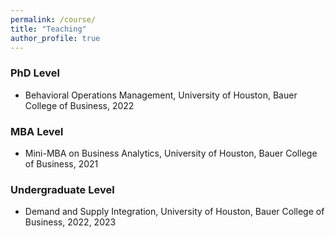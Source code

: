 ```yaml
---
permalink: /course/
title: "Teaching"
author_profile: true
---
```


### PhD Level
* Behavioral Operations Management, University of Houston, Bauer College of Business, 2022

### MBA Level
* Mini-MBA on Business Analytics, University of Houston, Bauer College of Business, 2021

### Undergraduate Level
* Demand and Supply Integration, University of Houston, Bauer College of Business, 2022, 2023
